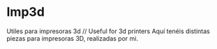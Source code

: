 # Imp3d
Utiles para impresoras 3d // Useful for 3d printers
Aquí tenéis distintas piezas para impresoras 3D, realizadas por mi.
